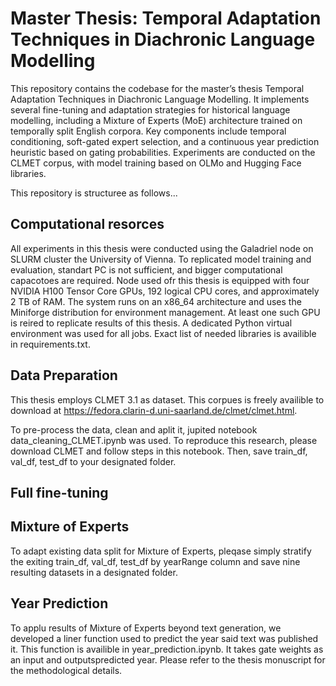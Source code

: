 # Master Thesis: Temporal Adaptation Techniques in Diachronic Language Modelling
This repository contains the codebase for the master’s thesis Temporal Adaptation Techniques in Diachronic Language Modelling.
It implements several fine-tuning and adaptation strategies for historical language modelling, including a Mixture of Experts (MoE) architecture trained on temporally split English corpora. Key components include temporal conditioning, soft-gated expert selection, and a continuous year prediction heuristic based on gating probabilities. Experiments are conducted on the CLMET corpus, with model training based on OLMo and Hugging Face libraries.

This repository is structuree as follows...

## Computational resorces

All experiments in this thesis were conducted using the Galadriel node on SLURM cluster the University of Vienna. To replicated model training and evaluation, standart PC is not sufficient, and bigger computational capacotoes are required. 
Node used ofr this thesis is equipped with four NVIDIA H100 Tensor Core GPUs, 192 logical CPU cores, and approximately 2 TB of RAM. The system runs on an x86_64 architecture and uses the Miniforge distribution for environment management. At least one such GPU is reired to replicate results of this thesis.
A dedicated Python virtual environment was used for all jobs. Exact list of needed libraries is availible in requirements.txt.

## Data Preparation

This thesis employs CLMET 3.1 as dataset. This corpues is freely availible to download at https://fedora.clarin-d.uni-saarland.de/clmet/clmet.html.

To pre-process the data, clean and aplit it, jupited notebook data_cleaning_CLMET.ipynb was used. To reproduce this research, please download CLMET and follow steps in this notebook. Then, save train_df, val_df, test_df to your designated folder.

## Full fine-tuning


## Mixture of Experts

To adapt existing data split for Mixture of Experts, pleqase simply stratify the exiting train_df, val_df, test_df by yearRange column and save nine resulting datasets in a designated folder.

## Year Prediction

To applu results of Mixture of Experts beyond text generation, we developed a liner function used to predict the year said text was published it. This function is availible in year_prediction.ipynb. It takes gate weights as an input and outputspredicted year. Please refer to the thesis monuscript for the methodological details.
